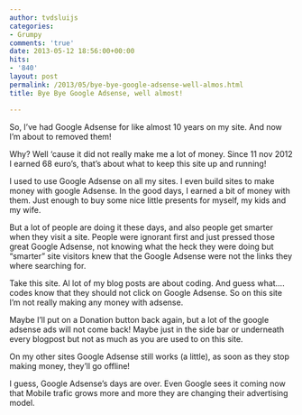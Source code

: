 ```yaml
---
author: tvdsluijs
categories:
- Grumpy
comments: 'true'
date: 2013-05-12 18:56:00+00:00
hits:
- '840'
layout: post
permalink: /2013/05/bye-bye-google-adsense-well-almos.html
title: Bye Bye Google Adsense, well almost!

---
```

So, I&#8217;ve had Google Adsense for like almost 10 years on my site. And now I&#8217;m about to removed them!

Why? Well &#8216;cause it did not really make me a lot of money. Since 11 nov 2012 I earned 68 euro&#8217;s, that&#8217;s about what to keep this site up and running!<!--more-->

I used to use Google Adsense on all my sites. I even build sites to make money with google Adsense. In the good days, I earned a bit of money with them. Just enough to buy some nice little presents for myself, my kids and my wife.

But a lot of people are doing it these days, and also people get smarter when they visit a site. People were ignorant first and just pressed those great Google Adsense, not knowing what the heck they were doing but &#8220;smarter&#8221; site visitors knew that the Google Adsense were not the links they where searching for.

Take this site. Al lot of my blog posts are about coding. And guess what&#8230;. codes know that they should not click on Google Adsense. So on this site I&#8217;m not really making any money with adsense.

Maybe I&#8217;ll put on a Donation button back again, but a lot of the google adsense ads will not come back! Maybe just in the side bar or underneath every blogpost but not as much as you are used to on this site.

On my other sites Google Adsense still works (a little), as soon as they stop making money, they&#8217;ll go offline!

I guess, Google Adsense&#8217;s days are over. Even Google sees it coming now that Mobile trafic grows more and more they are changing their advertising model.
